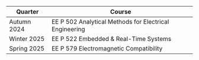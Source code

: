 | Quarter           | Course                                                    |
|---                |---                                                        |
| Autumn 2024       | EE P 502 Analytical Methods for Electrical Engineering    |
| Winter 2025       | EE P 522 Embedded & Real-Time Systems                     |
| Spring 2025	    | EE P 579 Electromagnetic Compatibility			|
